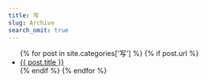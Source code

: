 ```yaml
---
title: 写
slug: Archive
search_omit: true
---
```

<ul class="postlist">
  {% for post in site.categories['写']  %}
  {% if post.url %}
  <li class="posttitle"><a href="{{ post.url }}">{{ post.title }}</a></li>
  {% endif %}
  {% endfor %}
</ul>
